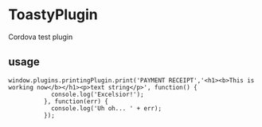 # ToastyPlugin
Cordova test plugin

## usage

```
window.plugins.printingPlugin.print('PAYMENT RECEIPT','<h1><b>This is working now</b></h1><p>text string</p>', function() {
            console.log('Excelsior!');
          }, function(err) {
            console.log('Uh oh... ' + err);
          });
```
